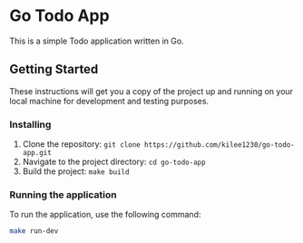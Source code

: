 # Go Todo App

This is a simple Todo application written in Go.

## Getting Started

These instructions will get you a copy of the project up and running on your local machine for development and testing purposes.

### Installing

1. Clone the repository: `git clone https://github.com/kilee1230/go-todo-app.git`
2. Navigate to the project directory: `cd go-todo-app`
3. Build the project: `make build`

### Running the application

To run the application, use the following command:

```bash
make run-dev
```
